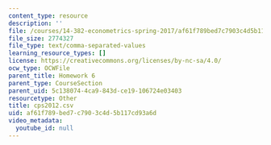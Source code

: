 ```yaml
---
content_type: resource
description: ''
file: /courses/14-382-econometrics-spring-2017/af61f789bed7c7903c4d5b117cd93a6d_cps2012.csv
file_size: 2774327
file_type: text/comma-separated-values
learning_resource_types: []
license: https://creativecommons.org/licenses/by-nc-sa/4.0/
ocw_type: OCWFile
parent_title: Homework 6
parent_type: CourseSection
parent_uid: 5c138074-4ca9-843d-ce19-106724e03403
resourcetype: Other
title: cps2012.csv
uid: af61f789-bed7-c790-3c4d-5b117cd93a6d
video_metadata:
  youtube_id: null
---
```

